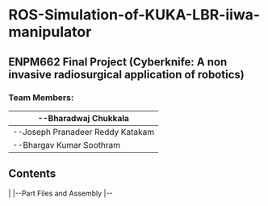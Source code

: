 # ROS-Simulation-of-KUKA-LBR-iiwa-manipulator

## ENPM662 Final Project (Cyberknife: A non invasive radiosurgical application of robotics)

### Team Members: 

|--Bharadwaj Chukkala
|--
|--Joseph Pranadeer Reddy Katakam
|--Bhargav Kumar Soothram

## Contents
|
|--Part Files and Assembly
|--
